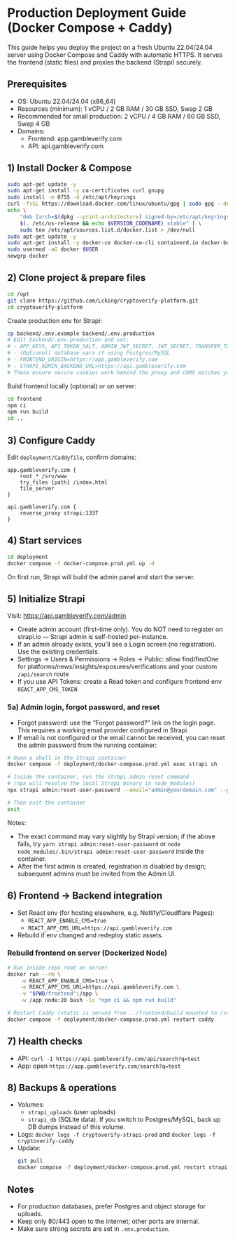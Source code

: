 # Production Deployment Guide (Docker Compose + Caddy)

This guide helps you deploy the project on a fresh Ubuntu 22.04/24.04 server using Docker Compose and Caddy with automatic HTTPS. It serves the frontend (static files) and proxies the backend (Strapi) securely.

## Prerequisites
- OS: Ubuntu 22.04/24.04 (x86_64)
- Resources (minimum): 1 vCPU / 2 GB RAM / 30 GB SSD, Swap 2 GB
- Recommended for small production: 2 vCPU / 4 GB RAM / 60 GB SSD, Swap 4 GB
- Domains:
	- Frontend: app.gambleverify.com
	- API: api.gambleverify.com

## 1) Install Docker & Compose
```bash
sudo apt-get update -y
sudo apt-get install -y ca-certificates curl gnupg
sudo install -m 0755 -d /etc/apt/keyrings
curl -fsSL https://download.docker.com/linux/ubuntu/gpg | sudo gpg --dearmor -o /etc/apt/keyrings/docker.gpg
echo \
	"deb [arch=$(dpkg --print-architecture) signed-by=/etc/apt/keyrings/docker.gpg] https://download.docker.com/linux/ubuntu \
	$(. /etc/os-release && echo $VERSION_CODENAME) stable" | \
	sudo tee /etc/apt/sources.list.d/docker.list > /dev/null
sudo apt-get update -y
sudo apt-get install -y docker-ce docker-ce-cli containerd.io docker-buildx-plugin docker-compose-plugin
sudo usermod -aG docker $USER
newgrp docker
```

## 2) Clone project & prepare files
```bash
cd /opt
git clone https://github.com/Lcking/cryptoverify-platform.git
cd cryptoverify-platform
```

Create production env for Strapi:
```bash
cp backend/.env.example backend/.env.production
# Edit backend/.env.production and set:
# - APP_KEYS, API_TOKEN_SALT, ADMIN_JWT_SECRET, JWT_SECRET, TRANSFER_TOKEN_SALT
# - (Optional) database vars if using Postgres/MySQL
# - FRONTEND_ORIGIN=https://app.gambleverify.com
# - STRAPI_ADMIN_BACKEND_URL=https://api.gambleverify.com
# These ensure secure cookies work behind the proxy and CORS matches your frontend origin.
```

Build frontend locally (optional) or on server:
```bash
cd frontend
npm ci
npm run build
cd ..
```

## 3) Configure Caddy
Edit `deployment/Caddyfile`, confirm domains:
```
app.gambleverify.com {
	root * /srv/www
	try_files {path} /index.html
	file_server
}

api.gambleverify.com {
	reverse_proxy strapi:1337
}
```

## 4) Start services
```bash
cd deployment
docker compose -f docker-compose.prod.yml up -d
```

On first run, Strapi will build the admin panel and start the server.

## 5) Initialize Strapi
Visit: https://api.gambleverify.com/admin
- Create admin account (first-time only). You do NOT need to register on strapi.io — Strapi admin is self-hosted per-instance.
- If an admin already exists, you'll see a Login screen (no registration). Use the existing credentials.
- Settings → Users & Permissions → Roles → Public: allow find/findOne for platforms/news/insights/exposures/verifications and your custom `/api/search` route
- If you use API Tokens: create a Read token and configure frontend env `REACT_APP_CMS_TOKEN`

### 5a) Admin login, forgot password, and reset
- Forgot password: use the “Forgot password?” link on the login page. This requires a working email provider configured in Strapi.
- If email is not configured or the email cannot be received, you can reset the admin password from the running container:

```bash
# Open a shell in the Strapi container
docker compose -f deployment/docker-compose.prod.yml exec strapi sh

# Inside the container, run the Strapi admin reset command
# (npx will resolve the local Strapi binary in node_modules)
npx strapi admin:reset-user-password --email="admin@yourdomain.com" --password='NewStrongP@ssw0rd!'

# Then exit the container
exit
```

Notes:
- The exact command may vary slightly by Strapi version; if the above fails, try `yarn strapi admin:reset-user-password` or `node node_modules/.bin/strapi admin:reset-user-password` inside the container.
- After the first admin is created, registration is disabled by design; subsequent admins must be invited from the Admin UI.

## 6) Frontend → Backend integration
- Set React env (for hosting elsewhere, e.g. Netlify/Cloudflare Pages):
	- `REACT_APP_ENABLE_CMS=true`
	- `REACT_APP_CMS_URL=https://api.gambleverify.com`
- Rebuild if env changed and redeploy static assets.

### Rebuild frontend on server (Dockerized Node)
```bash
# Run inside repo root on server
docker run --rm \
	-e REACT_APP_ENABLE_CMS=true \
	-e REACT_APP_CMS_URL=https://api.gambleverify.com \
	-v "$PWD/frontend":/app \
	-w /app node:20 bash -lc "npm ci && npm run build"

# Restart Caddy (static is served from ../frontend/build mounted to /srv/www)
docker compose -f deployment/docker-compose.prod.yml restart caddy
```

## 7) Health checks
- API: `curl -I https://api.gambleverify.com/api/search?q=test`
- App: open `https://app.gambleverify.com/search?q=test`

## 8) Backups & operations
- Volumes:
	- `strapi_uploads` (user uploads)
	- `strapi_db` (SQLite data). If you switch to Postgres/MySQL, back up DB dumps instead of this volume.
- Logs: `docker logs -f cryptoverify-strapi-prod` and `docker logs -f cryptoverify-caddy`
- Update:
	```bash
	git pull
	docker compose -f deployment/docker-compose.prod.yml restart strapi
	```

## Notes
- For production databases, prefer Postgres and object storage for uploads.
- Keep only 80/443 open to the internet; other ports are internal.
- Make sure strong secrets are set in `.env.production`.

